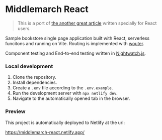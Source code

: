 # Middlemarch React

<!--
[![Node.js CI](https://github.com/beatfactor/middlemarch/actions/workflows/node.js.yml/badge.svg?branch=main)](https://github.com/beatfactor/middlemarch/actions/workflows/node.js.yml)
[![Netlify Status](https://api.netlify.com/api/v1/badges/16d2bbe4-6931-4e83-9fe5-6fd6e1688f2d/deploy-status)](https://app.netlify.com/sites/middlemarch/deploys)
-->

> This is a port of [the another great article](https://github.com/beatfactor/middlemarch) written specially for React users.

Sample bookstore single page application built with React, serverless funcitons and running on Vite. Routing is implemented with [wouter](https://github.com/molefrog/wouter).

Component testing and End-to-end testing written in [Nightwatch.js](https://nightwatchjs.org).

<!--
Full tutorial with step-by-step instructions available at:

[labs.pineview.io/learn-how-to-build-test-and-deploy-a-single-page-app-with-vue-3-vite-and-pinia/](https://labs.pineview.io/learn-how-to-build-test-and-deploy-a-single-page-app-with-vue-3-vite-and-pinia/)
-->

### Local development

1. Clone the repository.
2. Install dependencies.
3. Create a `.env` file according to the `.env.example`.
4. Run the development server with `npx netlify dev`.
5. Navigate to the automatically opened tab in the browser.

### Preview

This project is automatically deployed to Netlify at the url:

https://middlemarch-react.netlify.app/

<!--
![Screenshot 2022-02-04 at 17 42 13](https://user-images.githubusercontent.com/419506/152567821-ebc2073d-2759-412f-8e55-fcb1261d6c6c.png)
-->
